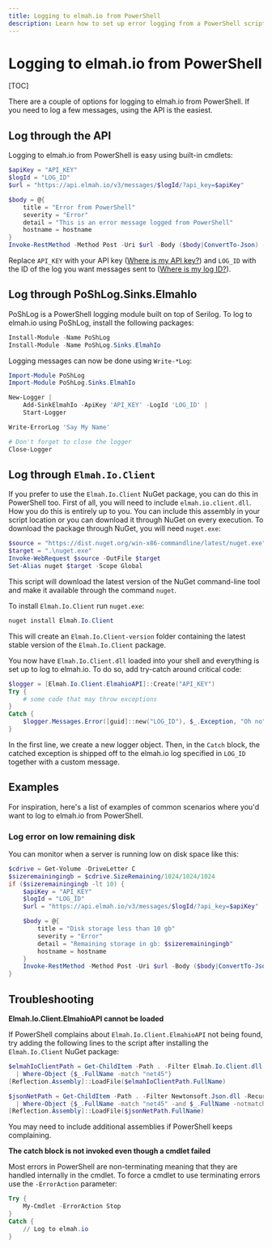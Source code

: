 ```yaml
---
title: Logging to elmah.io from PowerShell
description: Learn how to set up error logging from a PowerShell script to elmah.io. Log errors during a build, a scheduled task, and similar with elmah.io.
---
```


# Logging to elmah.io from PowerShell

[TOC]

There are a couple of options for logging to elmah.io from PowerShell. If you need to log a few messages, using the API is the easiest.

## Log through the API

Logging to elmah.io from PowerShell is easy using built-in cmdlets:

```powershell
$apiKey = "API_KEY"
$logId = "LOG_ID"
$url = "https://api.elmah.io/v3/messages/$logId/?api_key=$apiKey"

$body = @{
    title = "Error from PowerShell"
    severity = "Error"
    detail = "This is an error message logged from PowerShell"
    hostname = hostname
}
Invoke-RestMethod -Method Post -Uri $url -Body ($body|ConvertTo-Json) -ContentType "application/json-patch+json"
```

Replace `API_KEY` with your API key ([Where is my API key?](https://docs.elmah.io/where-is-my-api-key/)) and `LOG_ID` with the ID of the log you want messages sent to ([Where is my log ID?](https://docs.elmah.io/where-is-my-log-id/)).

## Log through PoShLog.Sinks.ElmahIo

PoShLog is a PowerShell logging module built on top of Serilog. To log to elmah.io using PoShLog, install the following packages:

```powershell
Install-Module -Name PoShLog
Install-Module -Name PoShLog.Sinks.ElmahIo
```

Logging messages can now be done using `Write-*Log`:

```powershell
Import-Module PoShLog
Import-Module PoShLog.Sinks.ElmahIo

New-Logger |
    Add-SinkElmahIo -ApiKey 'API_KEY' -LogId 'LOG_ID' |
    Start-Logger

Write-ErrorLog 'Say My Name'

# Don't forget to close the logger
Close-Logger
```

## Log through `Elmah.Io.Client`

If you prefer to use the `Elmah.Io.Client` NuGet package, you can do this in PowerShell too. First of all, you will need to include `elmah.io.client.dll`. How you do this is entirely up to you. You can include this assembly in your script location or you can download it through NuGet on every execution. To download the package through NuGet, you will need `nuget.exe`:

```powershell
$source = "https://dist.nuget.org/win-x86-commandline/latest/nuget.exe"
$target = ".\nuget.exe"
Invoke-WebRequest $source -OutFile $target
Set-Alias nuget $target -Scope Global
```

This script will download the latest version of the NuGet command-line tool and make it available through the command `nuget`.

To install `Elmah.Io.Client` run `nuget.exe`:

```powershell
nuget install Elmah.Io.Client
```

This will create an `Elmah.Io.Client-version` folder containing the latest stable version of the `Elmah.Io.Client` package.

You now have `Elmah.Io.Client.dll` loaded into your shell and everything is set up to log to elmah.io. To do so, add try-catch around critical code:

```powershell
$logger = [Elmah.Io.Client.ElmahioAPI]::Create("API_KEY")
Try {
    # some code that may throw exceptions
}
Catch {
    $logger.Messages.Error([guid]::new("LOG_ID"), $_.Exception, "Oh no")
}
```

In the first line, we create a new logger object. Then, in the `Catch` block, the catched exception is shipped off to the elmah.io log specified in `LOG_ID` together with a custom message.

## Examples

For inspiration, here's a list of examples of common scenarios where you'd want to log to elmah.io from PowerShell.

### Log error on low remaining disk

You can monitor when a server is running low on disk space like this:

```powershell
$cdrive = Get-Volume -DriveLetter C
$sizeremainingingb = $cdrive.SizeRemaining/1024/1024/1024
if ($sizeremainingingb -lt 10) {
    $apiKey = "API_KEY"
    $logId = "LOG_ID"
    $url = "https://api.elmah.io/v3/messages/$logId/?api_key=$apiKey"

    $body = @{
        title = "Disk storage less than 10 gb"
        severity = "Error"
        detail = "Remaining storage in gb: $sizeremainingingb"
        hostname = hostname
    }
    Invoke-RestMethod -Method Post -Uri $url -Body ($body|ConvertTo-Json) -ContentType "application/json-patch+json"
}
```

## Troubleshooting

**Elmah.Io.Client.ElmahioAPI cannot be loaded**

If PowerShell complains about `Elmah.Io.Client.ElmahioAPI` not being found, try adding the following lines to the script after installing the `Elmah.Io.Client` NuGet package:

```powershell
$elmahIoClientPath = Get-ChildItem -Path . -Filter Elmah.Io.Client.dll -Recurse `
  | Where-Object {$_.FullName -match "net45"}
[Reflection.Assembly]::LoadFile($elmahIoClientPath.FullName)

$jsonNetPath = Get-ChildItem -Path . -Filter Newtonsoft.Json.dll -Recurse `
  | Where-Object {$_.FullName -match "net45" -and $_.FullName -notmatch "portable"}
[Reflection.Assembly]::LoadFile($jsonNetPath.FullName)
```

You may need to include additional assemblies if PowerShell keeps complaining.

**The catch block is not invoked even though a cmdlet failed**

Most errors in PowerShell are non-terminating meaning that they are handled internally in the cmdlet. To force a cmdlet to use terminating errors use the `-ErrorAction` parameter:

```powershell
Try {
    My-Cmdlet -ErrorAction Stop
}
Catch {
    // Log to elmah.io
}
```